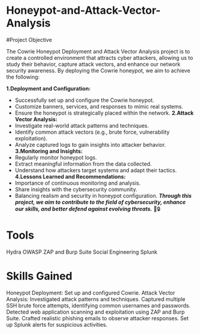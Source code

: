 # Honeypot-and-Attack-Vector-Analysis


#Project Objective

The Cowrie Honeypot Deployment and Attack Vector Analysis project is to create a controlled environment that attracts cyber attackers, allowing us to study their behavior, capture attack vectors, and enhance our network security awareness. By deploying the Cowrie honeypot, we aim to achieve the following:

<b>1.Deployment and Configuration:</b>
- Successfully set up and configure the Cowrie honeypot.
- Customize banners, services, and responses to mimic real systems.
- Ensure the honeypot is strategically placed within the network.
<b>2.Attack Vector Analysis:</b>
- Investigate real-world attack patterns and techniques.
- Identify common attack vectors (e.g., brute force, vulnerability exploitation).
- Analyze captured logs to gain insights into attacker behavior.
<b>3.Monitoring and Insights:</b>
- Regularly monitor honeypot logs.
- Extract meaningful information from the data collected.
- Understand how attackers target systems and adapt their tactics.
<b>4.Lessons Learned and Recommendations:</b>
- Importance of continuous monitoring and analysis.
- Share insights with the cybersecurity community.
- Balancing realism and security in honeypot configuration.
<b><i>Through this project, we aim to contribute to the field of cybersecurity, enhance our skills, and better defend against evolving threats.</i></b> 🚀🔒

# Tools 
Hydra
OWASP ZAP and Burp Suite
Social Engineering
Splunk 

# Skills Gained
Honeypot Deployment: Set up and configured Cowrie.
Attack Vector Analysis: Investigated attack patterns and techniques.
Captured multiple SSH brute force attempts, identifying common usernames and passwords.
Detected web application scanning and exploitation using ZAP and Burp Suite.
Crafted realistic phishing emails to observe attacker responses.
Set up Splunk alerts for suspicious activities.


